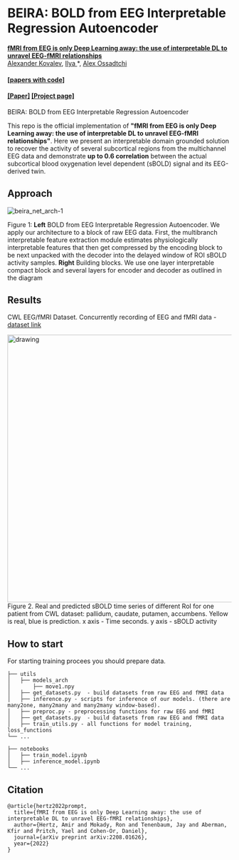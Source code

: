 # BEIRA: BOLD from EEG Interpretable Regression Autoencoder

[**fMRI from EEG is only Deep Learning away: the use of interpretable DL to unravel EEG-fMRI relationships**](https://ommer-lab.com/research/latent-diffusion-models/)<br/>
[Alexander Kovalev](https://github.com/kovalalvi)\,
[Ilya ](https://github.com/ablattmann)\*,
[Alex Ossadtchi](https://github.com/qp-qp)

#### [[papers with code]](https://prompt-to-prompt.github.io/ptp_files/Prompt-to-Prompt_preprint.pdf)

#### [[Paper]](https://prompt-to-prompt.github.io/ptp_files/Prompt-to-Prompt_preprint.pdf) [[Project page]](https://prompt-to-prompt.github.io/ptp_files/Prompt-to-Prompt_preprint.pdf)


BEIRA: BOLD from EEG Interpretable Regression Autoencoder

This repo is the official implementation of **"fMRI from EEG is only Deep Learning away: the use of interpretable DL to unravel EEG-fMRI relationships"**.
Here we present an interpretable domain grounded solution to recover the activity of several subcortical regions from the multichannel EEG data and demonstrate **up to
0.6 correlation** between the actual subcortical blood oxygenation level dependent (sBOLD) signal and its EEG-derived twin.



## Approach
![beira_net_arch-1](https://user-images.githubusercontent.com/55140479/197827587-8053d18a-193c-4795-9f0c-0b8fbb3505fe.png)


Figure 1: **Left** BOLD from EEG Interpretable Regression Autoencoder. We apply our architecture to a block of raw EEG data. First, the multibranch interpretable feature extraction module estimates physiologically interpretable features that then get compressed by the encoding block to be next unpacked with the decoder into the delayed window of ROI sBOLD activity samples. **Right** Building blocks. We use one layer interpretable compact block and several layers for encoder
and decoder as outlined in the diagram


## Results
CWL EEG/fMRI Dataset. Concurrently recording of EEG and fMRI data - [dataset link](https://paperswithcode.com/dataset/cwl-eeg-fmri-data-set)


<!-- ![ts_best_plots-1](https://user-images.githubusercontent.com/55140479/197828892-6b4993a7-9baa-4462-87d6-516f85d93dad.png) -->
<img src="https://user-images.githubusercontent.com/55140479/197828892-6b4993a7-9baa-4462-87d6-516f85d93dad.png" alt="drawing" width="600"/>
Figure 2. Real and predicted sBOLD time series of different RoI for one patient from CWL dataset: pallidum, caudate, putamen, accumbens. Yellow is real, blue is prediction. x axis - Time seconds. y axis - sBOLD activity


## How to start
For starting training procees you should prepare data.

    ├── utils 
    │   ├── models_arch
    │       ├── move1.npy
    │   ├── get_datasets.py  - build datasets from raw EEG and fMRI data    
    │   ├── inference.py - scripts for inference of our models. (there are many2one, many2many and many2many window-based).
    │   ├── preproc.py - preprocessing functions for raw EEG and fMRI  
    │   ├── get_datasets.py  - build datasets from raw EEG and fMRI data 
    │   ├── train_utils.py - all functions for model training, loss_functions
    └── ...

    ├── notebooks 
    │   ├── train_model.ipynb
    │   ├── inference_model.ipynb    
    └── ...



## Citation

```
@article{hertz2022prompt,
  title={fMRI from EEG is only Deep Learning away: the use of interpretable DL to unravel EEG-fMRI relationships},
  author={Hertz, Amir and Mokady, Ron and Tenenbaum, Jay and Aberman, Kfir and Pritch, Yael and Cohen-Or, Daniel},
  journal={arXiv preprint arXiv:2208.01626},
  year={2022}
}
```
